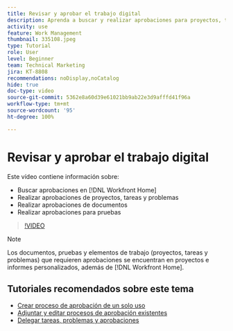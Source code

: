 ```yaml
---
title: Revisar y aprobar el trabajo digital
description: Aprenda a buscar y realizar aprobaciones para proyectos, tareas, problemas, documentos y revisiones en [!DNL Workfront Home].
activity: use
feature: Work Management
thumbnail: 335108.jpeg
type: Tutorial
role: User
level: Beginner
team: Technical Marketing
jira: KT-8808
recommendations: noDisplay,noCatalog
hide: true
doc-type: video
source-git-commit: 5362e8a60d39e61021bb9ab22e3d9afffd41f96a
workflow-type: tm+mt
source-wordcount: '95'
ht-degree: 100%

---
```


# Revisar y aprobar el trabajo digital

Este vídeo contiene información sobre:

* Buscar aprobaciones en [!DNL Workfront Home]
* Realizar aprobaciones de proyectos, tareas y problemas
* Realizar aprobaciones de documentos
* Realizar aprobaciones para pruebas

>[!VIDEO](https://video.tv.adobe.com/v/335108/?quality=12&learn=on)


>[!NOTE]
>
>Los documentos, pruebas y elementos de trabajo (proyectos, tareas y problemas) que requieren aprobaciones se encuentran en proyectos e informes personalizados, además de [!DNL Workfront Home].

## Tutoriales recomendados sobre este tema

* [Crear proceso de aprobación de un solo uso](/help/manage-work/approval-processes-and-milestone-paths/create-a-single-use-approval-process.md)
* [Adjuntar y editar procesos de aprobación existentes](/help/manage-work/approval-processes-and-milestone-paths/attach-and-edit-existing-approval-processes.md)
* [Delegar tareas, problemas y aprobaciones](/help/manage-work/approval-processes-and-milestone-paths/delegate-approvals.md)


<!---
learn more URLS
Approving work
Home area for Reviewers
Guides
Home overview for Reviewers
Issue page overview
--->
